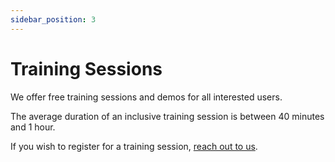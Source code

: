 ```yaml
---
sidebar_position: 3
---
```


# Training Sessions

We offer free training sessions and demos for all interested users.

The average duration of an inclusive training session is between 40 minutes and 1 hour.

If you wish to register for a training session, [reach out to us](https://wa.me/+33753560667).